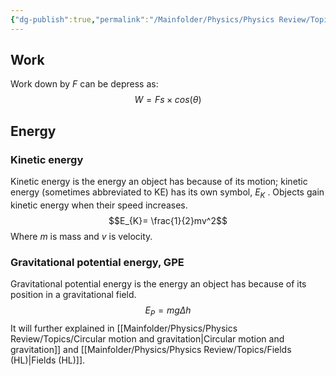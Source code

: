 ```yaml
---
{"dg-publish":true,"permalink":"/Mainfolder/Physics/Physics Review/Topics/Work, Energy/"}
---
```


## Work
Work down by $F$ can be depress as:
$$W=Fs\times cos (\theta)$$
## Energy
### Kinetic energy
Kinetic energy is the energy an object has because of its motion; kinetic energy (sometimes abbreviated to KE) has its own symbol, $E_K$ . Objects gain kinetic energy when their speed increases.
$$E_{K}= \frac{1}{2}mv^2$$
Where $m$ is mass and $v$ is velocity.
### Gravitational potential energy, GPE
Gravitational potential energy is the energy an object has because of its position in a gravitational field.
$$E_{P}= mg\Delta h$$
It will further explained in [[Mainfolder/Physics/Physics Review/Topics/Circular motion and gravitation\|Circular motion and gravitation]] and [[Mainfolder/Physics/Physics Review/Topics/Fields (HL)\|Fields (HL)]]. 